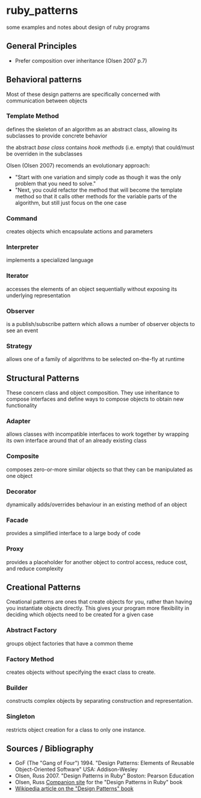 ruby_patterns
=============

some examples and notes about design of ruby programs

General Principles
------------------

* Prefer composition over inheritance (Olsen 2007 p.7)

Behavioral patterns
-------------------

Most of these design patterns are specifically concerned with communication between objects

### Template Method 

defines the skeleton of an algorithm as an abstract class, allowing its subclasses to provide concrete behavior

the abstract *base class* contains *hook methods* (i.e. empty) that could/must be overriden in the subclasses

Olsen (Olsen 2007) recomends an evolutionary approach: 
* "Start with one variation and simply code as though it was the only problem that you need to solve."
* "Next, you could refactor the method that will become the template method so
that it calls other methods for the variable parts of the algorithm, but still just focus on the one case

### Command

creates objects which encapsulate actions and parameters

### Interpreter

implements a specialized language

### Iterator

accesses the elements of an object sequentially without exposing its underlying representation

### Observer

is a publish/subscribe pattern which allows a number of observer objects to see an event

### Strategy

allows one of a family of algorithms to be selected on-the-fly at runtime

Structural Patterns
-------------------

These concern class and object composition. They use inheritance to compose interfaces and define ways to compose objects to obtain new functionality

### Adapter

allows classes with incompatible interfaces to work together by wrapping its own interface around that of an already existing class

### Composite

composes zero-or-more similar objects so that they can be manipulated as one object

### Decorator

dynamically adds/overrides behaviour in an existing method of an object

### Facade

provides a simplified interface to a large body of code

### Proxy

provides a placeholder for another object to control access, reduce cost, and reduce complexity

Creational Patterns
-------------------

Creational patterns are ones that create objects for you, rather than having you instantiate objects directly. This gives your program more flexibility in deciding which objects need to be created for a given case

### Abstract Factory

groups object factories that have a common theme
    
### Factory Method

creates objects without specifying the exact class to create.

### Builder

constructs complex objects by separating construction and representation.

### Singleton

restricts object creation for a class to only one instance.



Sources / Bibliography 
----------------------

* GoF (The "Gang of Four") 1994. "Design Patterns: Elements of Reusable Object-Oriented Software" USA: Addison-Wesley 
* Olsen, Russ 2007. "Design Patterns in Ruby" Boston: Pearson Education
* Olsen, Russ [Companion site](http://designpatternsinruby.com/) for the "Design Patterns in Ruby" book
* [Wikipedia article on the "Design Patterns" book](http://en.wikipedia.org/wiki/Design_Patterns)

